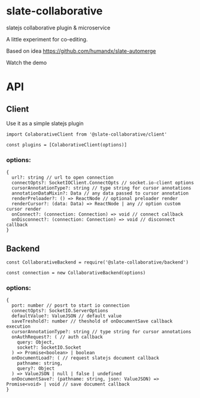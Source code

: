 # slate-collaborative
slatejs collaborative plugin &amp; microservice

A little experiment for co-editing.

Based on idea https://github.com/humandx/slate-automerge

Watch the demo


# API

## Client

Use it as a simple slatejs plugin

```
import ColaborativeClient from '@slate-collaborative/client'

const plugins = [ColaborativeClient(options)]
```

### options:
```
{
  url?: string // url to open connection
  connectOpts?: SocketIOClient.ConnectOpts // socket.io-client options
  cursorAnnotationType?: string // type string for cursor annotations
  annotationDataMixin?: Data // any data passed to cursor annotation
  renderPreloader?: () => ReactNode // optional preloader render
  renderCursor?: (data: Data) => ReactNode | any // option custom cursor render
  onConnect?: (connection: Connection) => void // connect callback
  onDisconnect?: (connection: Connection) => void // disconnect callback
}
```

## Backend
```
const CollaborativeBackend = require('@slate-collaborative/backend')

const connection = new CollaborativeBackend(options)
```

### options:
```
{
  port: number // posrt to start io connection
  connectOpts?: SocketIO.ServerOptions
  defaultValue?: ValueJSON // default value
  saveTreshold?: number // theshold of onDocumentSave callback execution
  cursorAnnotationType?: string // type string for cursor annotations
  onAuthRequest?: ( // auth callback
    query: Object,
    socket?: SocketIO.Socket
  ) => Promise<boolean> | boolean
  onDocumentLoad?: ( // request slatejs document callback
    pathname: string,
    query?: Object
  ) => ValueJSON | null | false | undefined
  onDocumentSave?: (pathname: string, json: ValueJSON) => Promise<void> | void // save document callback 
}
```


